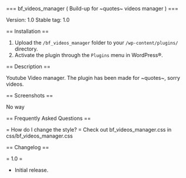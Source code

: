 === bf_videos_manager ( Build-up for ~quotes~ videos manager ) ===

Version: 1.0
Stable tag: 1.0

== Installation ==

1. Upload the `/bf_videos_manager` folder to your `/wp-content/plugins/` directory.
2. Activate the plugin through the `Plugins` menu in WordPress®.



== Description ==

Youtube Video manager.
The plugin has been made for ~quotes~, sorry videos.

== Screenshots ==

No way

== Frequently Asked Questions ==

= How do I change the style? =
Check out bf_videos_manager.css in css/bf_videos_manager.css


== Changelog ==

= 1.0 =
* Initial release.